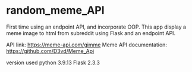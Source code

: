 # random_meme_API
First time using an endpoint API, and incorporate OOP.
This app display a meme image to html from subreddit using Flask and an endpoint API.

API link: https://meme-api.com/gimme
Meme API documentation: https://github.com/D3vd/Meme_Api

version used
python 3.9.13
Flask 2.3.3

